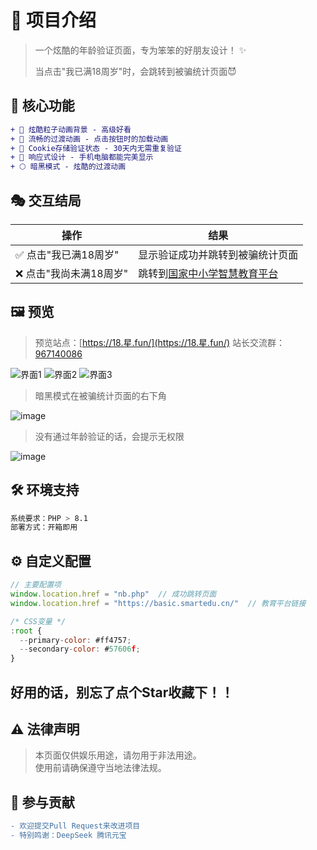# 🌟 项目介绍

> 一个炫酷的年龄验证页面，专为笨笨的好朋友设计！ ✨
> 
> 当点击"我已满18周岁"时，会跳转到被骗统计页面😈

## 🎨 核心功能

```diff
+ 💫 炫酷粒子动画背景 - 高级好看
+ 🔄 流畅的过渡动画 - 点击按钮时的加载动画
+ 🍪 Cookie存储验证状态 - 30天内无需重复验证
+ 📱 响应式设计 - 手机电脑都能完美显示
+ 🌕 暗黑模式 - 炫酷的过渡动画
```

## 🎭 交互结局

| 操作 | 结果 |
|------|------|
| ✅ 点击"我已满18周岁" | 显示验证成功并跳转到被骗统计页面 |
| ❌ 点击"我尚未满18周岁" | 跳转到[国家中小学智慧教育平台](https://basic.smartedu.cn/) |

## 🖼️ 预览
> 预览站点：[https://18.星.fun/](https://18.星.fun/)
> 站长交流群：[967140086](https://qm.qq.com/cgi-bin/qm/qr?k=6ww_haorKSc-F1QWF4JdrErhmFzxeNbo&jump_from=webapi&authKey=7py1srP3pqE94lCPjoh02aQhVPjZuTlYhm+q+yZ4NpTP0WEd46kTWKRau+P5r9ey)
> 
![界面1](https://github.com/user-attachments/assets/e2498acd-0b67-43c0-9713-0b678b655336)
![界面2](https://github.com/user-attachments/assets/0f365d50-dfcb-4e5a-be4c-d8e1a6c6066e)
![界面3](https://github.com/user-attachments/assets/82437273-a963-4b8a-9fab-32fa5c86f32d)
> 暗黑模式在被骗统计页面的右下角

![image](https://github.com/user-attachments/assets/5618d8e9-554f-4edb-9f95-fd3f502aab61)

> 没有通过年龄验证的话，会提示无权限

![image](https://github.com/user-attachments/assets/a64c7074-906e-46cf-b9b9-21394a2d34ce)



## 🛠️ 环境支持

```bash
系统要求：PHP > 8.1
部署方式：开箱即用
```

## ⚙️ 自定义配置

```javascript
// 主要配置项
window.location.href = "nb.php"  // 成功跳转页面
window.location.href = "https://basic.smartedu.cn/"  // 教育平台链接

/* CSS变量 */
:root {
  --primary-color: #ff4757;
  --secondary-color: #57606f;
}
```

## 好用的话，别忘了点个Star收藏下！！

## ⚠️ 法律声明

> 本页面仅供娱乐用途，请勿用于非法用途。  
> 使用前请确保遵守当地法律法规。

## 🤝 参与贡献

```diff
- 欢迎提交Pull Request来改进项目
- 特别鸣谢：DeepSeek 腾讯元宝
```
